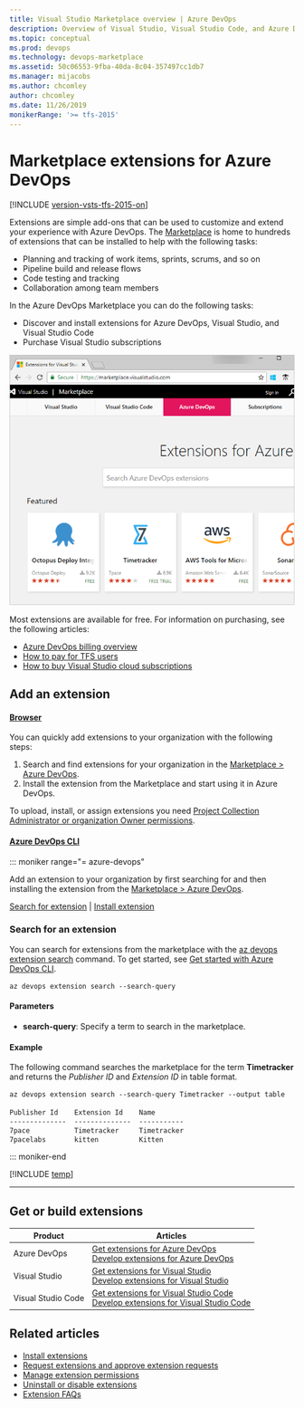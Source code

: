 ```yaml
---
title: Visual Studio Marketplace overview | Azure DevOps
description: Overview of Visual Studio, Visual Studio Code, and Azure DevOps extensions offered through the Visual Studio Marketplace
ms.topic: conceptual
ms.prod: devops
ms.technology: devops-marketplace
ms.assetid: 50c06553-9fba-40da-8c04-357497cc1db7
ms.manager: mijacobs
ms.author: chcomley
author: chcomley
ms.date: 11/26/2019
monikerRange: '>= tfs-2015'
---
```


#  Marketplace extensions for Azure DevOps

[!INCLUDE [version-vsts-tfs-2015-on](../boards/_shared/version-vsts-tfs-2015-on.md)]

Extensions are simple add-ons that can be used to customize and extend your experience with Azure DevOps. The [Marketplace](https://marketplace.visualstudio.com/azuredevops) is home to hundreds of extensions that can be installed to help with the following tasks:

- Planning and tracking of work items, sprints, scrums, and so on
- Pipeline build and release flows
- Code testing and tracking
- Collaboration among team members

In the Azure DevOps Marketplace you can do the following tasks:

- Discover and install extensions for Azure DevOps, Visual Studio, and Visual Studio Code
- Purchase Visual Studio subscriptions

![Extensions Marketplace](../organizations/billing/media/_shared/extensions-marketplace.png)

Most extensions are available for free. 
For information on purchasing, see the following articles:
- [Azure DevOps billing overview](../organizations/billing/overview.md)
- [How to pay for TFS users](../organizations/billing/buy-access-tfs-test-hub.md)
- [How to buy Visual Studio cloud subscriptions](/visualstudio/subscriptions/vscloud-overview)

## Add an extension

#### [Browser](#tab/browser)

You can quickly add extensions to your organization with the following steps:

1. Search and find extensions for your organization in the [Marketplace > Azure DevOps](https://marketplace.visualstudio.com/azuredevops).
2. Install the extension from the Marketplace and start using it in Azure DevOps.

To upload, install, or assign extensions you need [Project Collection Administrator or organization Owner permissions](./faq-extensions.md#find-owner).

#### [Azure DevOps CLI](#tab/azure-devops-cli/)

::: moniker range="= azure-devops"

Add an extension to your organization by first searching for and then installing the extension from the [Marketplace > Azure DevOps](https://marketplace.visualstudio.com/azuredevops).

[Search for extension](#search-extension) | [Install extension](install-extension.md#install-extension) 

<a id="search-extension" /> 

### Search for an extension

You can search for extensions from the marketplace with the [az devops extension search](/cli/azure/ext/azure-devops/devops/extension#ext-azure-devops-az-devops-extension-search) command. To get started, see [Get started with Azure DevOps CLI](../cli/index.md).

```CLI
az devops extension search --search-query
```

#### Parameters

- **search-query**: Specify a term to search in the marketplace.

#### Example

The following command searches the marketplace for the term **Timetracker** and returns the *Publisher ID* and *Extension ID* in table format.  

```CLI 
az devops extension search --search-query Timetracker --output table

Publisher Id    Extension Id    Name
--------------  --------------  -----------
7pace           Timetracker     Timetracker
7pacelabs       kitten          Kitten
```

::: moniker-end

[!INCLUDE [temp](../_shared/note-cli-not-supported.md)]

* * *

## Get or build extensions

| Product | Articles |
|-----------------------------|--------------------------------------------------------------------------------------------------|
| Azure DevOps | [Get extensions for Azure DevOps](install-extension.md) <br/> [Develop extensions for Azure DevOps](https://aka.ms/vsoextensions) |
| Visual Studio | [Get extensions for Visual Studio](https://marketplace.visualstudio.com/vs) <br/> [Develop extensions for Visual Studio](https://aka.ms/extendvs) |
| Visual Studio Code | [Get extensions for Visual Studio Code](https://marketplace.visualstudio.com/vscode) <br/> [Develop extensions for Visual Studio Code](https://go.microsoft.com/fwlink/?LinkID=703825) |


## Related articles

* [Install extensions](install-extension.md)
* [Request extensions and approve extension requests](request-extensions.md)
* [Manage extension permissions](how-to/grant-permissions.md)
* [Uninstall or disable extensions](uninstall-disable-extensions.md)
* [Extension FAQs](faq-extensions.md)




